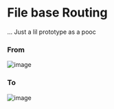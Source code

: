 # File base Routing

... Just a lil prototype as a pooc

### From

![image](https://github.com/user-attachments/assets/f2b09495-63d8-4984-b606-d2ea5794f2af)

### To

![image](https://github.com/user-attachments/assets/8bd5abcb-6308-4408-9063-f18395e65140)
